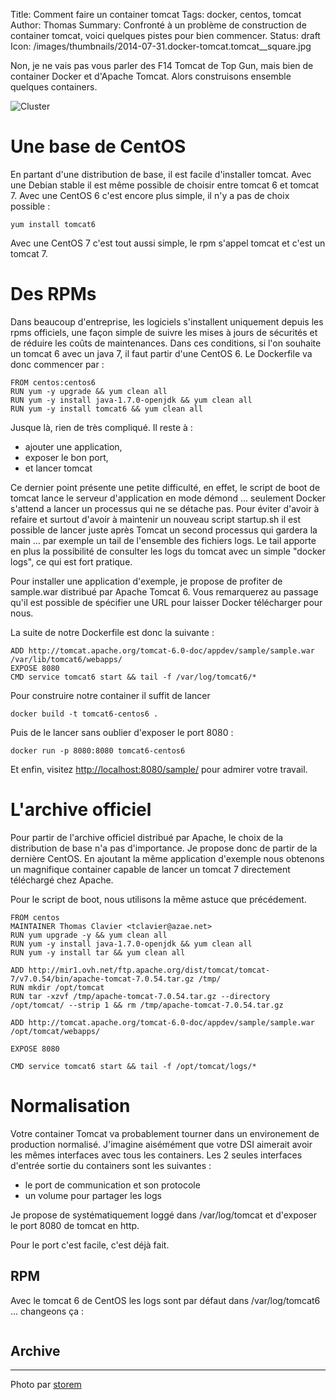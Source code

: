 Title: Comment faire un container tomcat
Tags: docker, centos, tomcat
Author: Thomas
Summary: Confronté à un problème de construction de container tomcat, voici quelques pistes pour bien commencer. 
Status: draft
Icon: /images/thumbnails/2014-07-31.docker-tomcat.tomcat__square.jpg

Non, je ne vais pas vous parler des F14 Tomcat de Top Gun, mais bien de container Docker et d'Apache Tomcat.
Alors construisons ensemble quelques containers.

![Cluster]({filename}/images/2014-07-31.docker-tomcat.tomcat.jpg)

# Une base de CentOS

En partant d'une distribution de base, il est facile d'installer tomcat. Avec une Debian stable il est même possible de choisir entre tomcat 6 et tomcat 7. Avec une CentOS 6 c'est encore plus simple, il n'y a pas de choix possible : 

    yum install tomcat6

Avec une CentOS 7 c'est tout aussi simple, le rpm s'appel tomcat et c'est un tomcat 7.

# Des RPMs

Dans beaucoup d'entreprise, les logiciels s'installent uniquement depuis les rpms officiels, une façon simple de suivre les mises à jours de sécurités et de réduire les coûts de maintenances.
Dans ces conditions, si l'on souhaite un tomcat 6 avec un java 7, il faut partir d'une CentOS 6. Le Dockerfile va donc commencer par :

```
FROM centos:centos6
RUN yum -y upgrade && yum clean all
RUN yum -y install java-1.7.0-openjdk && yum clean all
RUN yum -y install tomcat6 && yum clean all
```

Jusque là, rien de très compliqué. Il reste à :

* ajouter une application,
* exposer le bon port,
* et lancer tomcat

Ce dernier point présente une petite difficulté, en effet, le script de boot de tomcat lance le serveur d'application en mode démond ... seulement Docker s'attend a lancer un processus qui ne se détache pas. Pour éviter d'avoir à refaire et surtout d'avoir à maintenir un nouveau script startup.sh il est possible de lancer juste après Tomcat un second processus qui gardera la main ... par exemple un tail de l'ensemble des fichiers logs. Le tail apporte en plus la possibilité de consulter les logs du tomcat avec un simple "docker logs", ce qui est fort pratique. 

Pour installer une application d'exemple, je propose de profiter de sample.war distribué par Apache Tomcat 6. Vous remarquerez au passage qu'il est possible de spécifier une URL pour laisser Docker télécharger pour nous.

La suite de notre Dockerfile est donc la suivante : 

```
ADD http://tomcat.apache.org/tomcat-6.0-doc/appdev/sample/sample.war /var/lib/tomcat6/webapps/
EXPOSE 8080
CMD service tomcat6 start && tail -f /var/log/tomcat6/*
```

Pour construire notre container il suffit de lancer

    docker build -t tomcat6-centos6 .

Puis de le lancer sans oublier d'exposer le port 8080 :

    docker run -p 8080:8080 tomcat6-centos6

Et enfin, visitez [http://localhost:8080/sample/](http://localhost:8080/sample/) pour admirer votre travail.

# L'archive officiel

Pour partir de l'archive officiel distribué par Apache, le choix de la distribution de base n'a pas d'importance. Je propose donc de partir de la dernière CentOS.
En ajoutant la même application d'exemple nous obtenons un magnifique container capable de lancer un tomcat 7 directement téléchargé chez Apache.

Pour le script de boot, nous utilisons la même astuce que précédement. 

```
FROM centos
MAINTAINER Thomas Clavier <tclavier@azae.net>
RUN yum upgrade -y && yum clean all
RUN yum -y install java-1.7.0-openjdk && yum clean all
RUN yum -y install tar && yum clean all

ADD http://mir1.ovh.net/ftp.apache.org/dist/tomcat/tomcat-7/v7.0.54/bin/apache-tomcat-7.0.54.tar.gz /tmp/
RUN mkdir /opt/tomcat
RUN tar -xzvf /tmp/apache-tomcat-7.0.54.tar.gz --directory /opt/tomcat/ --strip 1 && rm /tmp/apache-tomcat-7.0.54.tar.gz

ADD http://tomcat.apache.org/tomcat-6.0-doc/appdev/sample/sample.war /opt/tomcat/webapps/

EXPOSE 8080

CMD service tomcat6 start && tail -f /opt/tomcat/logs/*
```

# Normalisation

Votre container Tomcat va probablement tourner dans un environement de production normalisé. J'imagine aisémément que votre DSI aimerait avoir les mêmes interfaces avec tous les containers.
Les 2 seules interfaces d'entrée sortie du containers sont les suivantes : 

* le port de communication et son protocole
* un volume pour partager les logs

Je propose de systématiquement loggé dans /var/log/tomcat et d'exposer le port 8080 de tomcat en http.

Pour le port c'est facile, c'est déjà fait.

## RPM

Avec le tomcat 6 de CentOS les logs sont par défaut dans /var/log/tomcat6 ... changeons ça : 

```

```


## Archive

---
Photo par [storem](https://www.flickr.com/photos/storem/3198300643/)
